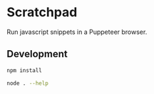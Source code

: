 # Scratchpad

Run javascript snippets in a Puppeteer browser.

## Development

```bash
npm install
```

```bash
node . --help
```
